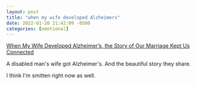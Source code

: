 ```yaml
---
layout: post
title: "when my wife developed Alzheimers"
date: 2022-01-20 21:42:09 -0500
categories: [emotional]
---
```


[When My Wife Developed Alzheimer’s, the Story of Our Marriage Kept Us Connected](https://thewalrus.ca/when-my-wife-developed-alzheimers-the-story-of-our-marriage-kept-us-connected/#)

A disabled man's wife got Alzheimer's. And the beautiful story they share.

<!--break-->

I think I'm smitten right now as well.